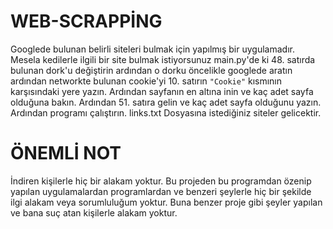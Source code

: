 # WEB-SCRAPPİNG
Googlede bulunan belirli siteleri bulmak için yapılmış bir uygulamadır. Mesela kedilerle ilgili bir site bulmak istiyorsunuz main.py'de ki 48. satırda bulunan dork'u değiştirin ardından o dorku öncelikle googlede aratın ardından networkte bulunan cookie'yi 10. satırın `"Cookie"` kısmının karşısındaki yere yazın. Ardından sayfanın en altına inin ve kaç adet sayfa olduğuna bakın. Ardından 51. satıra gelin ve kaç adet sayfa olduğunu yazın. Ardından programı çalıştırın. links.txt Dosyasına istediğiniz siteler gelicektir.

# ÖNEMLİ NOT
İndiren kişilerle hiç bir alakam yoktur. Bu projeden bu programdan özenip yapılan uygulamalardan programlardan ve benzeri şeylerle hiç bir şekilde ilgi alakam veya sorumluluğum yoktur. Buna benzer proje gibi şeyler yapılan ve bana suç atan kişilerle alakam yoktur.
